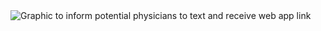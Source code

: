 <img src="https://i.ibb.co/fdHTBxP/txt-graphic.gif" alt="Graphic to inform potential physicians to text and receive web app link" border="0">
